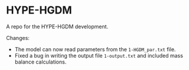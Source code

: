 # HYPE-HGDM
A repo for the HYPE-HGDM development.

Changes:
- The model can now read parameters from the `1-HGDM_par.txt` file.
- Fixed a bug in writing the output file `1-output.txt` and included mass balance calculations.
